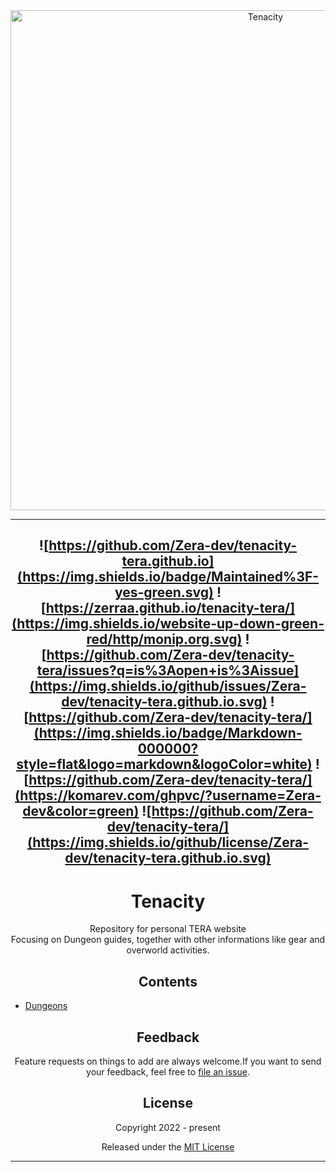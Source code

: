 <div align="center">
  <img src="https://i.imgur.com/y1Ii9IP.png" width="800" alt="Tenacity">

  
----
![https://github.com/Zera-dev/tenacity-tera.github.io](https://img.shields.io/badge/Maintained%3F-yes-green.svg) 
![https://zerraa.github.io/tenacity-tera/](https://img.shields.io/website-up-down-green-red/http/monip.org.svg)
![https://github.com/Zera-dev/tenacity-tera/issues?q=is%3Aopen+is%3Aissue](https://img.shields.io/github/issues/Zera-dev/tenacity-tera.github.io.svg)
![https://github.com/Zera-dev/tenacity-tera/](https://img.shields.io/badge/Markdown-000000?style=flat&logo=markdown&logoColor=white)
![https://github.com/Zera-dev/tenacity-tera/](https://komarev.com/ghpvc/?username=Zera-dev&color=green)
![https://github.com/Zera-dev/tenacity-tera/](https://img.shields.io/github/license/Zera-dev/tenacity-tera.github.io.svg)
----
#  Tenacity
<p>Repository for personal TERA website<br>
Focusing on Dungeon guides, together with other informations like gear and overworld activities.</p>


## Contents

  <div align="left">
    
  - [Dungeons](https://tenacity-tera.eu/dungeon-guide/)
 

  </div> 

## Feedback  
Feature requests on things to add are always welcome.If you want to send your feedback, feel free to [file an issue](https://github.com/Zera-dev/tenacity-tera/issues/new).
  
  
  
## License

Copyright 2022 - present

Released under the [MIT License](LICENSE)
***

</div>
